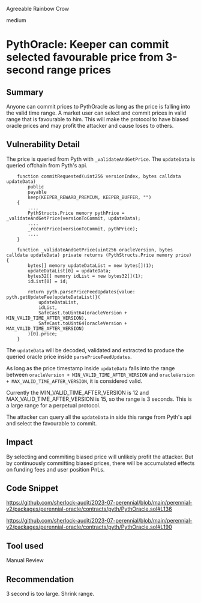 Agreeable Rainbow Crow

medium

# PythOracle: Keeper can commit selected favourable price from 3-second range prices
## Summary

Anyone can commit prices to PythOracle as long as the price is falling into the valid time range. A market user can select and commit prices in valid range that is favourable to him. This will make the protocol to have biased oracle prices and may profit the attacker and cause loses to others.

## Vulnerability Detail

The price is queried from Pyth with `_validateAndGetPrice`. The `updateData` is queried offchain from Pyth's api.

```solidity
    function commitRequested(uint256 versionIndex, bytes calldata updateData)
        public
        payable
        keep(KEEPER_REWARD_PREMIUM, KEEPER_BUFFER, "")
    {
        ....
        PythStructs.Price memory pythPrice = _validateAndGetPrice(versionToCommit, updateData);
        ....
        _recordPrice(versionToCommit, pythPrice);
        ....
    }

    function _validateAndGetPrice(uint256 oracleVersion, bytes calldata updateData) private returns (PythStructs.Price memory price) {
        bytes[] memory updateDataList = new bytes[](1);
        updateDataList[0] = updateData;
        bytes32[] memory idList = new bytes32[](1);
        idList[0] = id;

        return pyth.parsePriceFeedUpdates{value: pyth.getUpdateFee(updateDataList)}(
            updateDataList,
            idList,
            SafeCast.toUint64(oracleVersion + MIN_VALID_TIME_AFTER_VERSION),
            SafeCast.toUint64(oracleVersion + MAX_VALID_TIME_AFTER_VERSION)
        )[0].price;
    }
```

The `updateData` will be decoded, validated and extracted to produce the queried oracle price inside `parsePriceFeedUpdates`.

As long as the price timestamp inside `updateData` falls into the range between `oracleVersion + MIN_VALID_TIME_AFTER_VERSION` and `oracleVersion + MAX_VALID_TIME_AFTER_VERSION`, it is considered valid.

Currently the MIN_VALID_TIME_AFTER_VERSION is 12 and MAX_VALID_TIME_AFTER_VERSION is 15, so the range is 3 seconds. This is a large range for a perpetual protocol.

The attacker can query all the `updateData` in side this range from Pyth's api and select the favourable to commit.

## Impact

By selecting and commiting biased price will unlikely profit the attacker. But by continuously committing biased prices, there will be accumulated effects on funding fees and user position PnLs.

## Code Snippet

https://github.com/sherlock-audit/2023-07-perennial/blob/main/perennial-v2/packages/perennial-oracle/contracts/pyth/PythOracle.sol#L136

https://github.com/sherlock-audit/2023-07-perennial/blob/main/perennial-v2/packages/perennial-oracle/contracts/pyth/PythOracle.sol#L190

## Tool used

Manual Review

## Recommendation

3 second is too large. Shrink range.